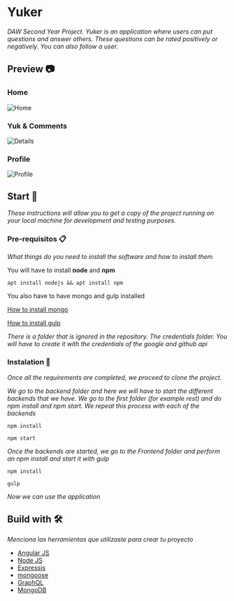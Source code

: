 # Yuker

_DAW Second Year Project. Yuker is an application where users can put questions and answer others. These questions can be rated positively or negatively. You can also follow a user._

## Preview 📷

### Home

![Home](https://i.imgur.com/j1ZNfvO.png)

### Yuk & Comments

![Details](https://i.imgur.com/mXEw33r.png)

### Profile

![Profile](https://i.imgur.com/FhZPVGK.png)


## Start 🚀

_These instructions will allow you to get a copy of the project running on your local machine for development and testing purposes._

### Pre-requisitos 📋

_What things do you need to install the software and how to install them_

You will have to install **node** and **npm**

```
apt install nodejs && apt install npm
```

You also have to have mongo and gulp installed

[How to install mongo](https://www.digitalocean.com/community/tutorials/como-instalar-mongodb-en-ubuntu-18-04-es)

[How to install gulp](https://tecadmin.net/install-gulp-js-on-ubuntu/)

_There is a folder that is ignored in the repository. The credentials folder. You will have to create it with the credentials of the google and github api_

### Instalation 🔧

_Once all the requirements are completed, we proceed to clone the project._

_We go to the backend folder and here we will have to start the different backends that we have. We go to the first folder (for example rest) and do npm install and npm start. We repeat this process with each of the backends_

```
npm install
```

```
npm start
```

_Once the backends are started, we go to the Frontend folder and perform an npm install and start it with gulp_

```
npm install
```

```
gulp
```

_Now we can use the application_

## Build with 🛠️

_Menciona las herramientas que utilizaste para crear tu proyecto_

* [Angular JS](https://angularjs.org/)
* [Node JS](https://nodejs.org/es/)
* [Expressjs](https://expressjs.com/es/)
* [mongoose](https://mongoosejs.com/)
* [GraphQL](https://graphql.org/)
* [MongoDB](https://www.mongodb.com/)
